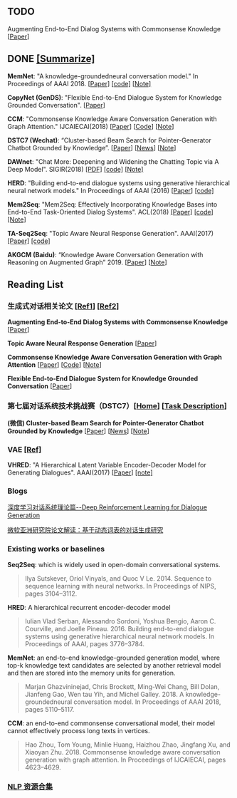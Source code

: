 ## TODO

Augmenting End-to-End Dialog Systems with Commonsense Knowledge [[Paper](https://arxiv.org/pdf/1709.05453.pdf)]

## DONE [[Summarize]](Summarize.md)
**MemNet**:  "A knowledge-groundedneural conversation model." In Proceedings of AAAI 2018.  [[Paper]](https://arxiv.org/pdf/1702.01932v2.pdf) [[code]](https://github.com/mgalley/DSTC7-End-to-End-Conversation-Modeling) [[Note]](http://www.sohu.com/a/129408533_642762)

**CopyNet (GenDS)**: "Flexible End-to-End Dialogue System for Knowledge Grounded Conversation". [[Paper](https://arxiv.org/pdf/1709.04264.pdf)]

**CCM**: "Commonsense Knowledge Aware Conversation Generation with Graph Attention." IJCAIECAI(2018) [[Paper](https://www.ijcai.org/proceedings/2018/0643.pdf)] [[Code](https://github.com/tuxchow/ccm)] [[Note](https://blog.csdn.net/tMb8Z9Vdm66wH68VX1/article/details/81518247)]

**DSTC7 (Wechat)**: “Cluster-based Beam Search for Pointer-Generator Chatbot Grounded by Knowledge”.  [[Paper](http://workshop.colips.org/dstc7/papers/03.pdf)] [[News](https://mp.weixin.qq.com/s/Jnp6jmy-8lloI7p4dAofKg)] [[Note](https://zhuanlan.zhihu.com/p/57571861)]

**DAWnet**: "Chat More: Deepening and Widening the Chatting Topic via A Deep Model". SIGIR(2018) [[PDF]](https://sigirdawnet.wixsite.com/dawnet) [[code]](https://sigirdawnet.wixsite.com/dawnet) [[Note]](http://tech.ifeng.com/a/20180424/44967077_0.shtml)

**HERD**: "Building end-to-end dialogue systems using generative hierarchical neural network models." In Proceedings of AAAI (2016) [[Paper](https://arxiv.org/pdf/1507.04808v3.pdf)] [[code]](https://github.com/julianser/hed-dlg-truncated)

**Mem2Seq**: "Mem2Seq: Effectively Incorporating Knowledge Bases into End-to-End Task-Oriented Dialog Systems". ACL(2018) [[Paper]](https://arxiv.org/pdf/1804.08217v3.pdf) [[code]](https://github.com/HLTCHKUST/Mem2Seq)  [[Note]](https://ziyaochen.github.io/2018/07/09/Mem2Seq-in-task-Oriented-dialogue/)

**TA-Seq2Seq**: "Topic Aware Neural Response Generation". AAAI(2017) [[Paper]](https://arxiv.org/pdf/1606.08340.pdf) [[code]](https://github.com/LynetteXing1991/TA-Seq2Seq) 

**AKGCM (Baidu)**: “Knowledge Aware Conversation Generation with Reasoning on Augmented Graph” 2019. [[Paper](https://arxiv.org/pdf/1903.10245v1.pdf)] [[Note](AKGCM.md)] 

## Reading List
### 生成式对话相关论文 [[Ref1](https://www.jianshu.com/p/e6b58994c063)] [[Ref2]](https://blog.csdn.net/qq_36301716/article/details/80071361)
__Augmenting End-to-End Dialog Systems with Commonsense Knowledge__ [[Paper](https://arxiv.org/pdf/1709.05453.pdf)]

__Topic Aware Neural Response Generation__ [[Paper](https://arxiv.org/pdf/1606.08340.pdf)]

__Commonsense Knowledge Aware Conversation Generation with Graph Attention__ [[Paper](https://www.ijcai.org/proceedings/2018/0643.pdf)] [[Code](https://github.com/tuxchow/ccm)] [[Note](https://blog.csdn.net/tMb8Z9Vdm66wH68VX1/article/details/81518247)]

__Flexible End-to-End Dialogue System for Knowledge Grounded Conversation__ [[Paper](https://arxiv.org/pdf/1709.04264.pdf)]

### 第七届对话系统技术挑战赛（DSTC7）[[Home](http://workshop.colips.org/dstc7/)] [[Task Description](http://workshop.colips.org/dstc7/proposals/DSTC7-MSR_end2end.pdf)]

__(微信) Cluster-based Beam Search for Pointer-Generator Chatbot Grounded by Knowledge__ [[Paper](http://workshop.colips.org/dstc7/papers/03.pdf)] [[News](https://mp.weixin.qq.com/s/Jnp6jmy-8lloI7p4dAofKg)] [[Note](https://zhuanlan.zhihu.com/p/57571861)]

### VAE [[Ref]](http://www.sohu.com/a/127865218_465975)

**VHRED**: "A Hierarchical Latent Variable Encoder-Decoder Model for Generating Dialogues". AAAI(2017) [[Paper](https://arxiv.org/pdf/1605.06069.pdf)] [[note]](https://blog.csdn.net/liuchonge/article/details/79237611)

### Blogs

[深度学习对话系统理论篇--Deep Reinforcement Learning for Dialogue Generation](https://zhuanlan.zhihu.com/p/31829823)

[微软亚洲研究院论文解读：基于动态词表的对话生成研究](https://zhuanlan.zhihu.com/p/32632317?edition=yidianzixun&utm_source=yidianzixun&yidian_docid=0I3bxKKr)

### Existing works or baselines

**Seq2Seq**: which is widely used in open-domain conversational systems. 

> Ilya Sutskever, Oriol Vinyals, and Quoc V Le. 2014. Sequence to sequence learning with neural networks. In Proceedings of NIPS, pages 3104–3112.

**HRED**:  A hierarchical recurrent encoder-decoder model

> Iulian Vlad Serban, Alessandro Sordoni, Yoshua Bengio, Aaron C. Courville, and Joelle Pineau. 2016. Building end-to-end dialogue systems using generative hierarchical neural network models. In Proceedings of AAAI, pages 3776–3784.

**MemNet**: an end-to-end knowledge-grounded generation model, where top-k knowledge text candidates are selected by another retrieval model and then are stored into the memory units for generation. 

> Marjan Ghazvininejad, Chris Brockett, Ming-Wei Chang, Bill Dolan, Jianfeng Gao, Wen tau Yih, and Michel Galley. 2018. A knowledge-groundedneural conversation model. In Proceedings of AAAI 2018, pages 5110–5117.

**CCM**: an end-to-end commonsense conversational model, their model cannot effectively process long texts in vertices.

> Hao Zhou, Tom Young, Minlie Huang, Haizhou Zhao, Jingfang Xu, and Xiaoyan Zhu. 2018. Commonsense knowledge aware conversation generation with graph attention. In Proceedings of IJCAIECAI, pages 4623–4629. 

### [NLP 资源合集](NLP.md)
